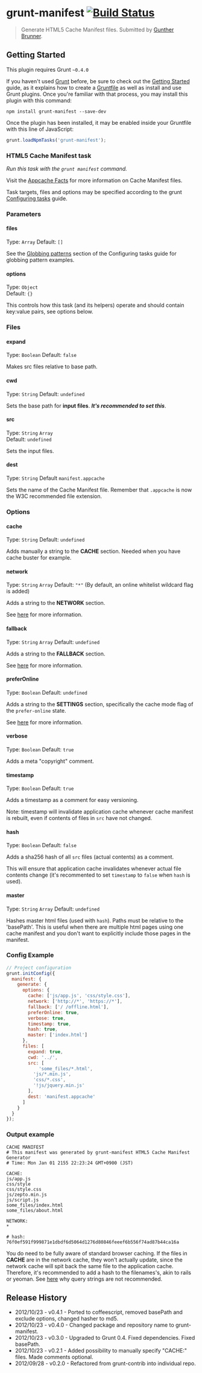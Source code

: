 # grunt-manifest [![Build Status](https://travis-ci.org/gunta/grunt-manifest.png)](http://travis-ci.org/gunta/grunt-manifest)
> Generate HTML5 Cache Manifest files. Submitted by [Gunther Brunner](https://github.com/gunta/).



## Getting Started
This plugin requires Grunt `~0.4.0`

If you haven't used [Grunt](http://gruntjs.com/) before, be sure to check out the [Getting Started](http://gruntjs.com/getting-started) guide, as it explains how to create a [Gruntfile](http://gruntjs.com/sample-gruntfile) as well as install and use Grunt plugins. Once you're familiar with that process, you may install this plugin with this command:

```shell
npm install grunt-manifest --save-dev
```

Once the plugin has been installed, it may be enabled inside your Gruntfile with this line of JavaScript:

```js
grunt.loadNpmTasks('grunt-manifest');
```



### HTML5 Cache Manifest task

_Run this task with the `grunt manifest` command._

Visit the [Appcache Facts](http://appcache.offline.technology/) for more information on Cache Manifest files.

Task targets, files and options may be specified according to the grunt [Configuring tasks](http://gruntjs.com/configuring-tasks) guide.



### Parameters

#### files
Type: `Array`
Default: `[]`

See the [Globbing patterns](http://gruntjs.com/configuring-tasks#globbing-patterns) section of the Configuring tasks guide for globbing pattern examples.

#### options
Type: `Object`  
Default: `{}`

This controls how this task (and its helpers) operate and should contain key:value pairs, see options below.


### Files

#### expand
Type: `Boolean`
Default: `false`

Makes src files relative to base path.

#### cwd
Type: `String`
Default: `undefined`

Sets the base path for **input files**. **_It's recommended to set this_**.


#### src
Type: `String` `Array`  
Default: `undefined`

Sets the input files.

#### dest
Type: `String`
Default `manifest.appcache`

Sets the name of the Cache Manifest file.
Remember that `.appcache` is now the W3C recommended file extension.

### Options

#### cache
Type: `String`
Default: `undefined`

Adds manually a string to the **CACHE** section. Needed when you have cache buster for example.

#### network
Type: `String` `Array`
Default: `"*"` (By default, an online whitelist wildcard flag is added)

Adds a string to the **NETWORK** section.

See [here](http://diveintohtml5.info/offline.html#network) for more information.

#### fallback
Type: `String` `Array`
Default: `undefined`

Adds a string to the **FALLBACK** section.

See [here](http://diveintohtml5.info/offline.html#fallback) for more information.

#### preferOnline
Type: `Boolean`
Default: `undefined`

Adds a string to the **SETTINGS** section, specifically the cache mode flag of the ```prefer-online``` state.

See [here](http://www.whatwg.org/specs/web-apps/current-work/multipage/offline.html#concept-appcache-mode-prefer-online) for more information.

#### verbose
Type: `Boolean`
Default: `true`

Adds a meta "copyright" comment.

#### timestamp
Type: `Boolean`
Default: `true`

Adds a timestamp as a comment for easy versioning.

Note: timestamp will invalidate application cache whenever cache manifest is rebuilt, even if contents of files in `src` have not changed.

#### hash
Type: `Boolean`
Default: `false`

Adds a sha256 hash of all `src` files (actual contents) as a comment.

This will ensure that application cache invalidates whenever actual file contents change (it's recommented to set `timestamp` to `false` when `hash` is used).

#### master
Type: `String` `Array`
Default: `undefined`

Hashes master html files (used with `hash`). Paths must be relative to the 'basePath'. This is useful when there are multiple html pages using one cache manifest and you don't want to explicitly include those pages in the manifest.

### Config Example

```js
// Project configuration
grunt.initConfig({
  manifest: {
    generate: {
      options: {
        cache: ['js/app.js', 'css/style.css'],
        network: ['http://*', 'https://*'],
        fallback: ['/ /offline.html'],
        preferOnline: true,
        verbose: true,
        timestamp: true,
        hash: true,
        master: ['index.html']
      },
      files: [
        expand: true,
        cwd: '../',
        src: [
        	'some_files/*.html',
      	  'js/*.min.js',
      	  'css/*.css',
          '!js/jquery.min.js'
        ],
        dest: 'manifest.appcache'
      ]
    }
  }
});
```

### Output example

```
CACHE MANIFEST
# This manifest was generated by grunt-manifest HTML5 Cache Manifest Generator
# Time: Mon Jan 01 2155 22:23:24 GMT+0900 (JST)

CACHE:
js/app.js
css/style
css/style.css
js/zepto.min.js
js/script.js
some_files/index.html
some_files/about.html

NETWORK:
*

# hash: 76f0ef591f999871e1dbdf6d5064d1276d80846feeef6b556f74ad87b44ca16a
```

You do need to be fully aware of standard browser caching.
If the files in **CACHE** are in the network cache, they won't actually update,
since the network cache will spit back the same file to the application cache.
Therefore, it's recommended to add a hash to the filenames's, akin to rails or yeoman. See [here](http://www.stevesouders.com/blog/2008/08/23/revving-filenames-dont-use-querystring/) why query strings are not recommended.



## Release History

* 2012/10/23 - v0.4.1 - Ported to coffeescript, removed basePath and exclude options, changed hasher to md5.
* 2012/10/23 - v0.4.0 - Changed package and repository name to grunt-manifest.
* 2012/10/23 - v0.3.0 - Upgraded to Grunt 0.4. Fixed dependencies. Fixed basePath.
* 2012/10/23 - v0.2.1 - Added possibility to manually specify "CACHE:" files. Made comments optional.
* 2012/09/28 - v0.2.0 - Refactored from grunt-contrib into individual repo.
